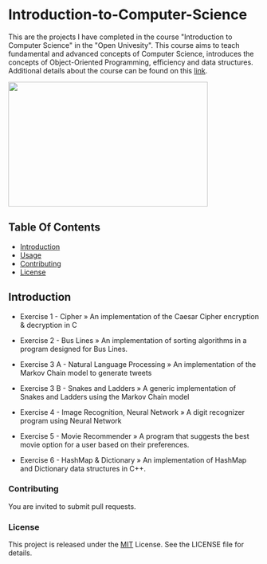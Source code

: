 # Introduction-to-Computer-Science
This are the projects I have completed in the course "Introduction to Computer Science" in the "Open Univesity". This course aims to teach fundamental and advanced concepts of Computer Science, introduces the concepts of Object-Oriented Programming, efficiency and data structures. Additional details about the course can be found on this [link](https://www-e.openu.ac.il/courses/20441.htm).

<img src="https://www.educative.io/v2api/editorpage/5295407815458816/image/4810048073629696" width= "400" height= "250">

## Table Of Contents
- [Introduction](#introduction)
- [Usage](#usage)
- [Contributing](#contributing)
- [License](#license)


## Introduction
- Exercise 1 - Cipher » An implementation of the Caesar Cipher encryption & decryption in C 

- Exercise 2 - Bus Lines » An implementation of sorting algorithms in a program designed for Bus Lines.

- Exercise 3 A - Natural Language Processing » An implementation of the Markov Chain model to generate tweets

- Exercise 3 B - Snakes and Ladders » A generic implementation of Snakes and Ladders using the Markov Chain model

- Exercise 4 - Image Recognition, Neural Network » A digit recognizer program using Neural Network

- Exercise 5 - Movie Recommender » A program that suggests the best movie option for a user based on their preferences.

- Exercise 6 - HashMap & Dictionary » An implementation of HashMap and Dictionary data structures in C++.

### Contributing
You are invited to submit pull requests.

### License
This project is released under the [MIT](https://choosealicense.com/licenses/mit/) License. See the LICENSE file for details.
